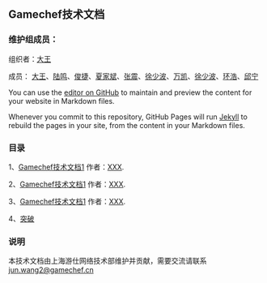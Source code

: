 ## Gamechef技术文档

### 维护组成员：

组织者：[大王](https://github.com/takalard/takalard.github.io/edit/master/README.md)

成员：
[大王](https://github.com/takalard/takalard.github.io/edit/master/README.md)、[陆鸣](https://github.com/takalard/takalard.github.io/edit/master/README.md)、[俊捷](https://github.com/takalard/takalard.github.io/edit/master/README.md)、[夏家斌](https://github.com/takalard/takalard.github.io/edit/master/README.md)、[张震](https://github.com/takalard/takalard.github.io/edit/master/README.md)、[徐少波](https://github.com/takalard/takalard.github.io/edit/master/README.md)、[万凯](https://github.com/takalard/takalard.github.io/edit/master/README.md)、[徐少波](https://github.com/takalard/takalard.github.io/edit/master/README.md)、[环浩](https://github.com/takalard/takalard.github.io/edit/master/README.md)、[邱宁](https://github.com/takalard/takalard.github.io/edit/master/README.md)

You can use the [editor on GitHub](https://github.com/takalard/takalard.github.io/edit/master/README.md) to maintain and preview the content for your website in Markdown files.

Whenever you commit to this repository, GitHub Pages will run [Jekyll](https://jekyllrb.com/) to rebuild the pages in your site, from the content in your Markdown files.

### 目录

1、[Gamechef技术文档1](https://github.com/takalard/takalard.github.io/edit/master/README.md) 作者：[XXX](https://github.com/takalard/takalard.github.io/edit/master/README.md).

2、[Gamechef技术文档1](https://github.com/takalard/takalard.github.io/edit/master/README.md) 作者：[XXX](https://github.com/takalard/takalard.github.io/edit/master/README.md).

3、[Gamechef技术文档1](https://github.com/takalard/takalard.github.io/edit/master/README.md) 作者：[XXX](https://github.com/takalard/takalard.github.io/edit/master/README.md).

4、[突破](https://static.wixstatic.com/media/56a444_9273e80a60684dc8b38e56025059f356%7Emv2_d_3200_1800_s_2.png)
### 说明

本技术文档由上海游仕网络技术部维护并贡献，需要交流请联系 jun.wang2@gamechef.cn
